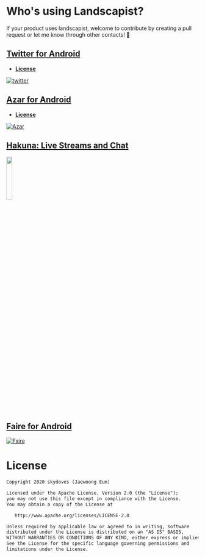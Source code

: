 
# Who's using Landscapist?
If your product uses landscapist, welcome to contribute by creating a pull request or let me know through other contacts! 🤗

## [Twitter for Android](https://play.google.com/store/apps/details?id=com.twitter.android)
- **[License](https://user-images.githubusercontent.com/24237865/125583736-f0ffa76f-8f87-433b-a9fd-192231dc5e63.jpg)**

[![twitter](https://user-images.githubusercontent.com/24237865/125583182-9527dd48-433e-4e17-ae52-3f2bb544a847.jpg)](https://play.google.com/store/apps/details?id=com.twitter.android)

## [Azar for Android](https://play.google.com/store/apps/details?id=com.azarlive.android)
- **[License](https://user-images.githubusercontent.com/24237865/155270807-5edcab23-2690-4c05-a068-885ee5558b25.jpeg)**

[![Azar](https://user-images.githubusercontent.com/24237865/155271118-2bbd5087-58b3-4360-a545-8fe4fc42efc8.jpg)](https://play.google.com/store/apps/details?id=com.azarlive.android)

## [Hakuna: Live Streams and Chat](https://play.google.com/store/apps/details?id=com.movefastcompany.bora)
<img src="https://user-images.githubusercontent.com/24237865/218469230-64747182-cda3-443c-b90f-b43728d63ffa.png" width="17%" />

## [Faire for Android](https://play.google.com/store/apps/details?id=com.faire.retailer&hl=en_CA&gl=US)

[![Faire](https://user-images.githubusercontent.com/24237865/158280614-2740e38d-ca47-49f8-a493-3eb98d7e6b27.png)](https://play.google.com/store/apps/details?id=com.faire.retailer&hl=en_CA&gl=US)


# License
```xml
Copyright 2020 skydoves (Jaewoong Eum)

Licensed under the Apache License, Version 2.0 (the "License");
you may not use this file except in compliance with the License.
You may obtain a copy of the License at

   http://www.apache.org/licenses/LICENSE-2.0

Unless required by applicable law or agreed to in writing, software
distributed under the License is distributed on an "AS IS" BASIS,
WITHOUT WARRANTIES OR CONDITIONS OF ANY KIND, either express or implied.
See the License for the specific language governing permissions and
limitations under the License.
```
